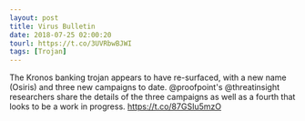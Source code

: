 ```yaml
---
layout: post
title: Virus Bulletin
date: 2018-07-25 02:00:20
tourl: https://t.co/3UVRbwBJWI
tags: [Trojan]
---
```

The Kronos banking trojan appears to have re-surfaced, with a new name (Osiris) and three new campaigns to date. @proofpoint's @threatinsight researchers share the details of the three campaigns as well as a fourth that looks to be a work in progress. 
https://t.co/87GSIu5mzO
